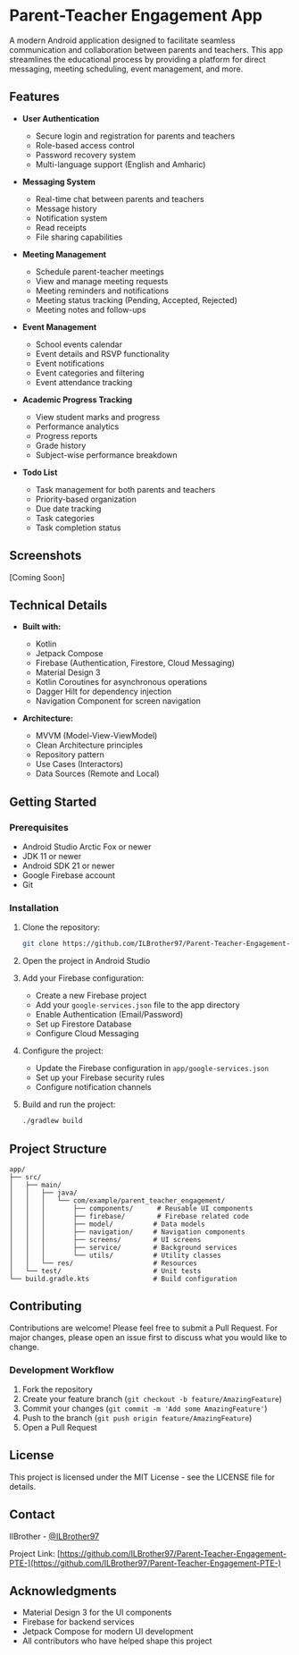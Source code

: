 # Parent-Teacher Engagement App

A modern Android application designed to facilitate seamless communication and collaboration between parents and teachers. This app streamlines the educational process by providing a platform for direct messaging, meeting scheduling, event management, and more.

## Features

- **User Authentication**
  - Secure login and registration for parents and teachers
  - Role-based access control
  - Password recovery system
  - Multi-language support (English and Amharic)

- **Messaging System**
  - Real-time chat between parents and teachers
  - Message history
  - Notification system
  - Read receipts
  - File sharing capabilities

- **Meeting Management**
  - Schedule parent-teacher meetings
  - View and manage meeting requests
  - Meeting reminders and notifications
  - Meeting status tracking (Pending, Accepted, Rejected)
  - Meeting notes and follow-ups

- **Event Management**
  - School events calendar
  - Event details and RSVP functionality
  - Event notifications
  - Event categories and filtering
  - Event attendance tracking

- **Academic Progress Tracking**
  - View student marks and progress
  - Performance analytics
  - Progress reports
  - Grade history
  - Subject-wise performance breakdown

- **Todo List**
  - Task management for both parents and teachers
  - Priority-based organization
  - Due date tracking
  - Task categories
  - Task completion status

## Screenshots

[Coming Soon]

## Technical Details

- **Built with:**
  - Kotlin
  - Jetpack Compose
  - Firebase (Authentication, Firestore, Cloud Messaging)
  - Material Design 3
  - Kotlin Coroutines for asynchronous operations
  - Dagger Hilt for dependency injection
  - Navigation Component for screen navigation

- **Architecture:**
  - MVVM (Model-View-ViewModel)
  - Clean Architecture principles
  - Repository pattern
  - Use Cases (Interactors)
  - Data Sources (Remote and Local)

## Getting Started

### Prerequisites

- Android Studio Arctic Fox or newer
- JDK 11 or newer
- Android SDK 21 or newer
- Google Firebase account
- Git

### Installation

1. Clone the repository:
   ```bash
   git clone https://github.com/ILBrother97/Parent-Teacher-Engagement-PTE-.git
   ```

2. Open the project in Android Studio

3. Add your Firebase configuration:
   - Create a new Firebase project
   - Add your `google-services.json` file to the app directory
   - Enable Authentication (Email/Password)
   - Set up Firestore Database
   - Configure Cloud Messaging

4. Configure the project:
   - Update the Firebase configuration in `app/google-services.json`
   - Set up your Firebase security rules
   - Configure notification channels

5. Build and run the project:
   ```bash
   ./gradlew build
   ```

## Project Structure

```
app/
├── src/
│   ├── main/
│   │   ├── java/
│   │   │   └── com/example/parent_teacher_engagement/
│   │   │       ├── components/      # Reusable UI components
│   │   │       ├── firebase/        # Firebase related code
│   │   │       ├── model/          # Data models
│   │   │       ├── navigation/     # Navigation components
│   │   │       ├── screens/        # UI screens
│   │   │       ├── service/        # Background services
│   │   │       └── utils/          # Utility classes
│   │   └── res/                    # Resources
│   └── test/                       # Unit tests
└── build.gradle.kts                # Build configuration
```

## Contributing

Contributions are welcome! Please feel free to submit a Pull Request. For major changes, please open an issue first to discuss what you would like to change.

### Development Workflow

1. Fork the repository
2. Create your feature branch (`git checkout -b feature/AmazingFeature`)
3. Commit your changes (`git commit -m 'Add some AmazingFeature'`)
4. Push to the branch (`git push origin feature/AmazingFeature`)
5. Open a Pull Request

## License

This project is licensed under the MIT License - see the LICENSE file for details.

## Contact

IlBrother - [@ILBrother97](https://github.com/ILBrother97)

Project Link: [https://github.com/ILBrother97/Parent-Teacher-Engagement-PTE-](https://github.com/ILBrother97/Parent-Teacher-Engagement-PTE-)

## Acknowledgments

- Material Design 3 for the UI components
- Firebase for backend services
- Jetpack Compose for modern UI development
- All contributors who have helped shape this project 